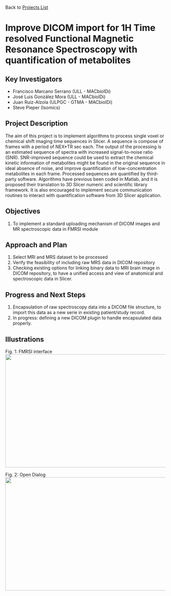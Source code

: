 Back to [Projects List](../../README.md#ProjectsList)

# Improve DICOM import for 1H Time resolved Functional Magnetic Resonance Spectroscopy with quantification of metabolites

## Key Investigators

- Francisco Marcano Serrano (ULL - MACbioIDi)
- José Luis González Mora (ULL - MACbioIDi)
- Juan Ruiz-Alzola (ULPGC - GTMA - MACbioIDi)
- Steve Pieper (Isomics)

## Project Description

The aim of this project is to implement algorithms to process single voxel or chemical shift imaging time sequences in Slicer. A sequence is compose of frames with a period of NEX*TR sec each. The output of the processing is an estimated sequence of spectra with increased signal-to-noise ratio (SNR). SNR-improved sequence could be used to extract the chemical kinetic information of metabolites might be found in the original sequence in ideal absence of noise, and improve quantification of low-concentration metabolites in each frame. Processed sequences are quantified by third-party software.
Algorithms have previous been coded in Matlab, and it is proposed their translation to 3D Slicer numeric and scientific library framework. It is also encouraged to implement secure communication routines to interact with quantification software from 3D Slicer application.

## Objectives

1. To implement a standard uploading mechanism of DICOM images and MR spectroscopic data in FMRSI module

## Approach and Plan

1. Select MRI and MRS dataset to be processed
2. Verify the feasibility of including raw MRS data in DICOM repository
2. Checking existing options for linking binary data to MRI brain image in DICOM repository, to have a unified access and view of anatomical and spectroscopic data in Slicer.


## Progress and Next Steps
1. Encapsulation of raw spectroscopy data into a DICOM file structure, to import this data as a new serie in existing patient/study record.
2. In progress: defining a new DICOM plugin to handle encapsulated data properly.


## Illustrations
Fig. 1: FMRSI interface
<img src="Diapositiva1.PNG" width="652" height="356">

Fig. 2: Open Dialog
<img src="Diapositiva2.PNG" width="652" height="356">
